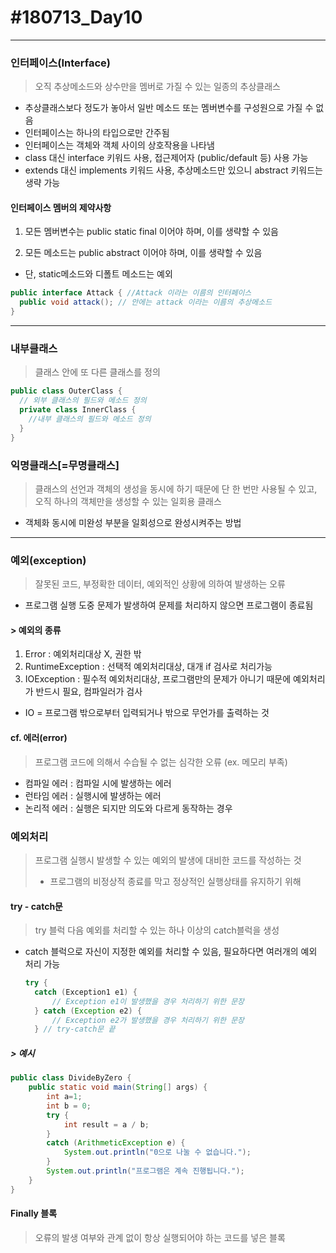 # #180713_Day10
***

### 인터페이스(Interface)
> 오직 추상메소드와 상수만을 멤버로 가질 수 있는 일종의 추상클래스

- 추상클래스보다 정도가 놓아서 일반 메소드 또는 멤버변수를 구성원으로 가질 수 없음
- 인터페이스는 하나의 타입으로만 간주됨
- 인터페이스는 객체와 객체 사이의 상호작용을 나타냄
- class 대신 interface 키워드 사용, 접근제어자 (public/default 등) 사용 가능
- extends 대신 implements 키워드 사용, 추상메소드만 있으니 abstract 키워드는 생략 가능

#### 인터페이스 멤버의 제약사항
1. 모든 멤버변수는 public static final 이어야 하며, 이를 생략할 수 있음

1. 모든 메소드는 public abstract 이어야 하며, 이를 생략할 수 있음
 - 단, static메소드와 디폴트 메소드는 예외  

  ~~~JAVA
  public interface Attack { //Attack 이라는 이름의 인터페이스
  	public void attack(); // 안에는 attack 이라는 이름의 추상메소드
  }

  ~~~

***
### 내부클래스
> 클래스 안에 또 다른 클래스를 정의

~~~JAVA
public class OuterClass {
  // 외부 클래스의 필드와 메소드 정의
  private class InnerClass {
    //내부 클래스의 필드와 메소드 정의
  }
}
~~~

### 익명클래스[=무명클래스]
> 클래스의 선언과 객체의 생성을 동시에 하기 때문에 단 한 번만 사용될 수 있고, 오직 하나의 객체만을 생성할 수 있는 일회용 클래스

- 객체화 동시에 미완성 부분을 일회성으로 완성시켜주는 방법

***
### 예외(exception)
> 잘못된 코드, 부정확한 데이터, 예외적인 상황에 의하여 발생하는 오류

- 프로그램 실행 도중 문제가 발생하여 문제를 처리하지 않으면 프로그램이 종료됨

#### > 예외의 종류
1. Error : 예외처리대상 X, 권한 밖
2. RuntimeException : 선택적 예외처리대상, 대개 if 검사로 처리가능
3. IOException : 필수적 예외처리대상, 프로그램만의 문제가 아니기 때문에 예외처리가 반드시 필요, 컴파일러가 검사
 - IO = 프로그램 밖으로부터 입력되거나 밖으로 무언가를 출력하는 것

#### cf. 에러(error)
> 프로그램 코드에 의해서 수습될 수 없는 심각한 오류 (ex. 메모리 부족)

- 컴파일 에러 : 컴파일 시에 발생하는 에러
- 런타임 에러 : 실행시에 발생하는 에러
- 논리적 에러 : 실행은 되지만 의도와 다르게 동작하는 경우


### 예외처리
> 프로그램 실행시 발생할 수 있는 예외의 발생에 대비한 코드를 작성하는 것
> - 프로그램의 비정상적 종료를 막고 정상적인 실행상태를 유지하기 위해

#### try - catch문
> try 블럭 다음 예외를 처리할 수 있는 하나 이상의 catch블럭을 생성
- catch 블럭으로 자신이 지정한 예외를 처리할 수 있음, 필요하다면 여러개의 예외 처리 가능

  ~~~java
  try {
    catch (Exception1 e1) {
        // Exception e1이 발생했을 경우 처리하기 위한 문장
    } catch (Exception e2) {
        // Exception e2가 발생했을 경우 처리하기 위한 문장
    } // try-catch문 끝
  ~~~

##### > 예시
~~~java
public class DivideByZero {
	public static void main(String[] args) {
		int a=1;
		int b = 0;
		try {
			int result = a / b;
		}
		catch (ArithmeticException e) {
			System.out.println("0으로 나눌 수 없습니다.");
		}
		System.out.println("프로그램은 계속 진행됩니다.");
	}
}

~~~

#### Finally 블록
> 오류의 발생 여부와 관계 없이 항상 실행되어야 하는 코드를 넣은 블록
